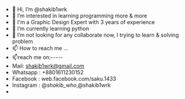 - 👋 Hi, I’m @shakib1wrk
- 👀 I’m interested in learning programming more & more
- 💞️ I'm a Graphic Design Expert with 3 years of experience
- 🌱 I’m currently learning python
- 💞️ I’m not looking for any collaborate now, I trying to learn & solving problem
- 📫 How to reach me ...
- 📫reach me on:-----
- Mail: shakib1wrk@gmail.com
- Whatsapp : +8801611230152
- Facebook : web.facebook.com/saku.1433
- Instagram : @_shakib_who_,@shakib1wrk
- 
<!---
shakib1wrk/shakib1wrk is a ✨ special ✨ repository because its `README.md` (this file) appears on your GitHub profile.
You can click the Preview link to take a look at your changes.
--->
